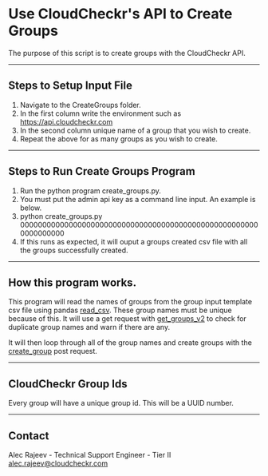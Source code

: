 # Use CloudCheckr's API to Create Groups

The purpose of this script is to create groups with the CloudCheckr API.

---

## Steps to Setup Input File

1. Navigate to the CreateGroups folder.
2. In the first column write the environment such as https://api.cloudcheckr.com
3. In the second column unique name of a group that you wish to create.
4. Repeat the above for as many groups as you wish to create.

---

## Steps to Run Create Groups Program

1. Run the python program create_groups.py.
2. You must put the admin api key as a command line input. An example is below.
3. python create_groups.py 0000000000000000000000000000000000000000000000000000000000000000
4. If this runs as expected, it will ouput a groups created csv file with all the groups successfully created.

---

## How this program works.

This program will read the names of groups from the group input template csv file using pandas [read_csv](https://pandas.pydata.org/pandas-docs/stable/generated/pandas.read_csv.html). These group names must be unique because of this. It will use a get request with [get_groups_v2](https://support.cloudcheckr.com/cloudcheckr-api-userguide/cloudcheckr-admin-api-reference-guide/#get_groups_v2) to check for duplicate group names and warn if there are any.

It will then loop through all of the group names and create groups with the [create_group](https://support.cloudcheckr.com/cloudcheckr-api-userguide/cloudcheckr-admin-api-reference-guide/#create_group) post request.

---

## CloudCheckr Group Ids

Every group will have a unique group id. This will be a UUID number.

---

## Contact

Alec Rajeev - Technical Support Engineer - Tier II
alec.rajeev@cloudcheckr.com